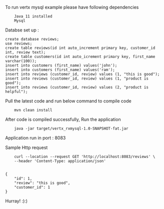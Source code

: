 To run vertx mysql example please have following dependencies

        Java 11 installed
        Mysql 

Databse set up : 

	create database reviews;
	use reviews;
	create table reviews(id int auto_increment primary key, customer_id int, review text);
	create table customers(id int auto_icrement primary key, first_name varchar(100));
	insert into customers (first_name) values('john');
	insert into customers (first_name) values('ram');
	insert into reviews (customer_id, review) values (1, "this is good");
	insert into reviews (customer_id, review) values (1, "product is good");
	insert into reviews (customer_id, review) values (2, "product is helpful");

Pull the latest code and run below command to compile code

        mvn clean install


After code is compiled successfully, Run the application

        java -jar target/vertx_rxmysql-1.0-SNAPSHOT-fat.jar

Application run in port : 8083

Sample Http request

        curl --location --request GET 'http://localhost:8083/reviews' \
		--header 'Content-Type: application/json'


	{
		"id": 1,
		"review": "this is good",
		"customer_id": 1
	}


Hurray! :):)

